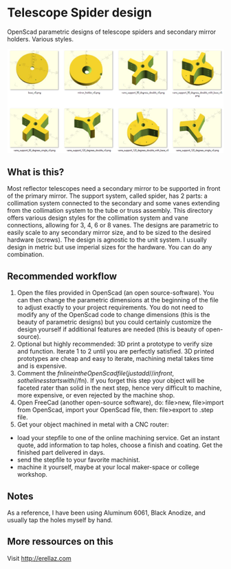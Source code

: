 # Telescope Spider design
OpenScad parametric designs of telescope spiders and secondary mirror holders. Various styles. 

![Vanes styles](Vanes_styles.PNG)

## What is this?
Most reflector telescopes need a secondary mirror to be supported in front of the primary mirror. The support system, called spider, has 2 parts: a collimation system connected to the secondary and some vanes extending from the collimation system to the tube or truss assembly.
This directory offers various design styles for the collimation system and vane connections, allowing for 3, 4, 6 or 8 vanes.
The designs are parametric to easily scale to any secondary mirror size, and to be sized to the desired hardware (screws). The design is agnostic to the unit system. I usually design in metric but use imperial sizes for the hardware. You can do any combination.

## Recommended workflow
1. Open the files provided in OpenScad (an open source-software). You can then change the parametric dimensions at the beginning of the file to adjust exactly to your project requirements. You do not need to modify any of the OpenScad code to change dimensions (this is the beauty of parametric designs) but you could certainly customize the design yourself if additional features are needed (this is beauty of open-source).
2. Optional but highly recommended: 3D print a prototype to verify size and function. Iterate 1 to 2 until you are perfectly satisfied. 3D printed prototypes are cheap and easy to iterate, machining metal takes time and is expensive.
3. Comment the $fn line in the OpenScad file (just add // in front, so the lines starts with //$fn). If you forget this step your object will be faceted rater than solid in the next step, hence very difficult to machine, more expensive, or even rejected by the machine shop.
4. Open FreeCad (another open-source software), do: file>new, file>import from OpenScad, import your OpenScad file, then: file>export to .step file.
5. Get your object machined in metal with a CNC router:
  - load your stepfile to one of the online machining service. Get an instant quote, add information to tap holes, choose a finish and coating. Get the finished part delivered in days.
  - send the stepfile to your favorite machinist.
  - machine it yourself, maybe at your local maker-space or college workshop.

## Notes
As a reference, I have been using Aluminum 6061, Black Anodize, and usually tap the holes myself by hand.

## More ressources on this
Visit http://erellaz.com

